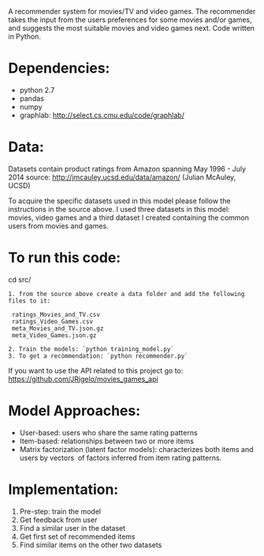 A recommender system for movies/TV and video games. The recommender takes the
input from the users preferences for some movies and/or games, and suggests the
most suitable movies and video games next.
Code written in Python.

# Dependencies:
 - python 2.7
 - pandas
 - numpy
 - graphlab: http://select.cs.cmu.edu/code/graphlab/


# Data:

Datasets contain product ratings from Amazon spanning May 1996 - July 2014
       source: http://jmcauley.ucsd.edu/data/amazon/ (Julian McAuley, UCSD) 

   To acquire the specific datasets used in this model please follow the
   instructions in the source above.
   I used three datasets in this model: movies, video games and a third
   dataset I created containing the common users from movies and games.


#   To run this code:

   cd src/  
   
    1. from the source above create a data folder and add the following files to it:   

     ratings_Movies_and_TV.csv  
     ratings_Video_Games.csv  
     meta_Movies_and_TV.json.gz  
     meta_Video_Games.json.gz    

    2. Train the models: `python training_model.py`  
    3. To get a recommendation: `python recommender.py`

   If you want to use the API related to this project go to:
          https://github.com/JRigelo/movies_games_api


# Model Approaches:

  - User-based: users who share the same rating patterns
  - Item-based: relationships between two or more items
  - Matrix factorization (latent factor models): characterizes both items and
  users by vectors  of factors inferred from item rating patterns.

# Implementation:

1. Pre-step: train the model
1. Get feedback from user
1. Find a similar user in the dataset
1. Get first set of recommended items
1. Find similar items on the other two datasets
